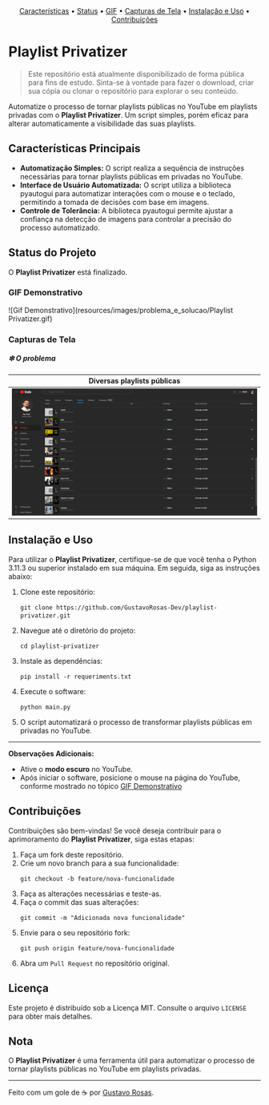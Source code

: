 <div align="center">
   <a href="#caracteristicas">Características</a> •
   <a href="#status">Status</a> •
   <a href="#gif">GIF</a> •
   <a href="#capturas">Capturas de Tela</a> •
   <a href="#instalacao">Instalação e Uso</a> •
   <a href="#contribuicoes">Contribuições</a> 
</div>

# Playlist Privatizer

> Este repositório está atualmente disponibilizado de forma pública para fins de estudo. Sinta-se à vontade para fazer o download, criar sua cópia ou clonar o repositório para explorar o seu conteúdo.

Automatize o processo de tornar playlists públicas no YouTube em playlists privadas com o <b>Playlist Privatizer</b>. Um script simples, porém eficaz para alterar automaticamente a visibilidade das suas playlists.

## Características Principais <a id="caracteristicas"></a>

- **Automatização Simples:** O script realiza a sequência de instruções necessárias para tornar playlists públicas em privadas no YouTube.
- **Interface de Usuário Automatizada:** O script utiliza a biblioteca pyautogui para automatizar interações com o mouse e o teclado, permitindo a tomada de decisões com base em imagens.
- **Controle de Tolerância:** A biblioteca pyautogui permite ajustar a confiança na detecção de imagens para controlar a precisão do processo automatizado.

## Status do Projeto <a id="status"></a>

O <b>Playlist Privatizer</b> está finalizado.

### GIF Demonstrativo <a id="gif"></a>

![Gif Demonstrativo](resources/images/problema_e_solucao/Playlist Privatizer.gif)

### Capturas de Tela <a id="capturas"></a>

##### ❇ O problema

| Diversas playlists públicas                             |
|---------------------------------------------------------|
| ![Imagem 1](resources/images/problema_e_solucao/problema.png) |


## Instalação e Uso<a id="instalacao"></a>

Para utilizar o <b>Playlist Privatizer</b>, certifique-se de que você tenha o Python 3.11.3 ou superior instalado em sua máquina. Em seguida, siga as instruções abaixo:

1. Clone este repositório:
   ```
   git clone https://github.com/GustavoRosas-Dev/playlist-privatizer.git
   ```
2. Navegue até o diretório do projeto:
   ```
   cd playlist-privatizer
   ```
3. Instale as dependências:
   ```
   pip install -r requeriments.txt
   ```

4. Execute o software:
   ```
   python main.py
   ```

5. O script automatizará o processo de transformar playlists públicas em privadas no YouTube.

---

**Observações Adicionais:**

- Ative o **modo escuro** no YouTube.
- Após iniciar o software, posicione o mouse na página do YouTube, conforme mostrado no tópico <a href="#gif">GIF Demonstrativo</a>

## Contribuições <a id="contribuicoes"></a>

Contribuições são bem-vindas! Se você deseja contribuir para o aprimoramento do <b>Playlist Privatizer</b>, siga estas etapas:

1. Faça um fork deste repositório.
2. Crie um novo branch para a sua funcionalidade:
   ```
   git checkout -b feature/nova-funcionalidade
   ```
3. Faça as alterações necessárias e teste-as.
4. Faça o commit das suas alterações:
   ```
   git commit -m "Adicionada nova funcionalidade"
   ```
5. Envie para o seu repositório fork:
   ```
   git push origin feature/nova-funcionalidade
   ```
6. Abra um `Pull Request` no repositório original.

## Licença

Este projeto é distribuído sob a Licença MIT. Consulte o arquivo `LICENSE` para obter mais detalhes.

## Nota

O **Playlist Privatizer** é uma ferramenta útil para automatizar o processo de tornar playlists públicas no YouTube em playlists privadas.

---

Feito com um gole de ☕ por [Gustavo Rosas](https://github.com/GustavoRosas-Dev).
